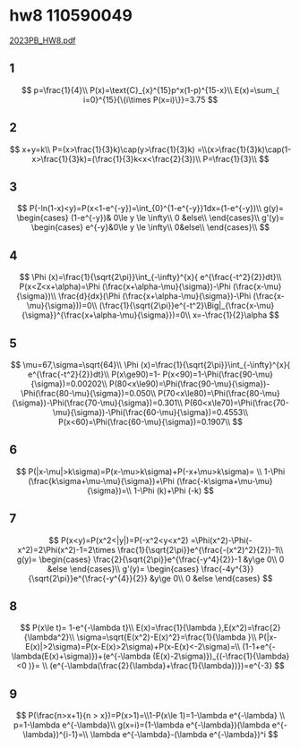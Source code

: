 # hw8 110590049

[2023PB\_HW8.pdf](../../assets/pdf/2023PB_HW8.pdf)

## 1

$$
p=\frac{1}{4}\\ P(x)=\text{C}_{x}^{15}p^x(1-p)^{15-x}\\ E(x)=\sum_{ i=0}^{15}{\{i\times P(x=i)\}}=3.75
$$

## 2

$$
x+y=k\\ P=(x>\frac{1}{3}k)\cap(y>\frac{1}{3}k) =\\(x>\frac{1}{3}k)\cap(1-x>\frac{1}{3}k)=(\frac{1}{3}k<x<\frac{2}{3})\\ P=\frac{1}{3}\\
$$

## 3

$$
P(-ln(1-x)<y)=P(x<1-e^{-y})=\int_{0}^{1-e^{-y}}1dx=(1-e^{-y})\\ g(y)= \begin{cases} (1-e^{-y})& 0\le y \le \infty\\ 0 &else\\ \end{cases}\\ g'(y)= \begin{cases} e^{-y}&0\le y \le \infty\\ 0&else\\ \end{cases}\\
$$

## 4

$$
\Phi (x)=\frac{1}{\sqrt{2\pi}}\int_{-\infty}^{x}{ e^{\frac{-t^2}{2}}dt}\\ P(x<Z<x+\alpha)=\Phi (\frac{x+\alpha-\mu}{\sigma})-\Phi (\frac{x-\mu}{\sigma})\\ \frac{d}{dx}(\Phi (\frac{x+\alpha-\mu}{\sigma})-\Phi (\frac{x-\mu}{\sigma}))=0\\ (\frac{1}{\sqrt{2\pi}}e^{-t^2}\Big|_{\frac{x-\mu}{\sigma}}^{\frac{x+\alpha-\mu}{\sigma}})=0\\ x=-\frac{1}{2}\alpha
$$

## 5

$$
\mu=67,\sigma=\sqrt{64}\\ \Phi (x)=\frac{1}{\sqrt{2\pi}}\int_{-\infty}^{x}{ e^{\frac{-t^2}{2}}dt}\\ P(x\ge90)=1- P(x<90)=1-\Phi(\frac{90-\mu}{\sigma})=0.00202\\ P(80<x\le90)=\Phi(\frac{90-\mu}{\sigma})-\Phi(\frac{80-\mu}{\sigma})=0.050\\ P(70<x\le80)=\Phi(\frac{80-\mu}{\sigma})-\Phi(\frac{70-\mu}{\sigma})=0.301\\ P(60<x\le70)=\Phi(\frac{70-\mu}{\sigma})-\Phi(\frac{60-\mu}{\sigma})=0.4553\\ P(x<60)=\Phi(\frac{60-\mu}{\sigma})=0.1907\\
$$

## 6

$$
P(|x-\mu|>k\sigma)=P(x-\mu>k\sigma)+P(-x+\mu>k\sigma)= \\ 1-\Phi (\frac{k\sigma+\mu-\mu}{\sigma})+\Phi (\frac{-k\sigma+\mu-\mu}{\sigma})=\\ 1-\Phi (k)+\Phi (-k)
$$

## 7

$$
P(x<y)=P(x^2<|y|)=P(-x^2<y<x^2) =\Phi(x^2)-\Phi(-x^2)=2\Phi(x^2)-1=2\times \frac{1}{\sqrt{2\pi}}e^{\frac{-(x^2)^2}{2}}-1\\ g(y)= \begin{cases} \frac{2}{\sqrt{2\pi}}e^{\frac{-y^4}{2}}-1 &y\ge 0\\ 0 &else \end{cases}\\ g'(y)= \begin{cases} \frac{-4y^{3}}{\sqrt{2\pi}}e^{\frac{-y^{4}}{2}} &y\ge 0\\ 0 &else \end{cases}
$$

## 8

$$
P(x\le t)= 1-e^{-\lambda t}\\ E(x)=\frac{1}{\lambda },E(x^2)=\frac{2}{\lambda^2}\\ \sigma=\sqrt{E(x^2)-E(x)^2}=\frac{1}{\lambda }\\ P(|x-E(x)|>2\sigma)=P(x-E(x)>2\sigma)+P(x-E(x)<-2\sigma)=\\ (1-1+e^{-\lambda(E(x)+\sigma)})+(e^{-\lambda (E(x)-2\sigma)})_{(-\frac{1}{\lambda}<0 )}= \\ (e^{-\lambda(\frac{2}{\lambda}+\frac{1}{\lambda})})=e^{-3}
$$

## 9

$$
P(\frac{n>x+1}{n > x})=P(x>1)=\\1-P(x\le 1)=1-\lambda e^{-\lambda} \\ p=1-\lambda e^{-\lambda}\\ g(x=i)=(1-\lambda e^{-\lambda})(\lambda e^{-\lambda})^{i-1}=\\ \lambda e^{-\lambda}-(\lambda e^{-\lambda})^i
$$
